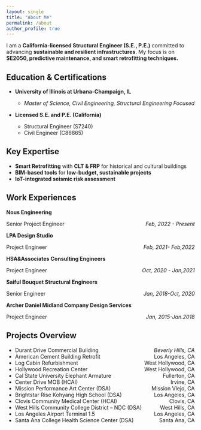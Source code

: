 ```yaml
---
layout: single
title: "About Me"
permalink: /about
author_profile: true
---
```


I am a **California-licensed Structural Engineer (S.E., P.E.)** committed to advancing **sustainable and resilient infrastructures**. My focus is on **SE2050, predictive maintenance, and smart retrofitting techniques.**

## **Education & Certifications**

- **University of Illinois at Urbana-Champaign, IL**
  - <span style="float: left">*Master of Science, Civil Engineering, Structural Engineering Focused*</span>

- **Licensed S.E. and P.E. (California)**
  - Structural Engineer (S7240)
  - Civil Engineer (C86865)

## **Key Expertise**

- **Smart Retrofitting** with **CLT & FRP** for historical and cultural buildings
- **BIM-based tools** for **low-budget, sustainable projects**
- **IoT-integrated seismic risk assessment**

## Work Experiences

**Nous Engineering**

Senior Project Engineer<span style="float: right;">*Feb, 2022 - Present*</span>

**LPA Design Studio**

Project Engineer <span style="float: right;">*Feb, 2021- Feb,2022*</span>

**HSA&Associates Consulting Engineers**

Project Engineer <span style="float: right;">*Oct, 2020 - Jan,2021*</span>

**Saiful Bouquet Structural Engineers**

Senior Engineer <span style="float: right;">*Jan, 2018-Oct, 2020*</span>

**Archer Daniel Midland Company Design Services**

Project Engineer <span style="float: right;">*Jan, 2015-Jan.2018*</span>

## Projects Overview

- Durant Drive Commercial Building <span style="float: right;">*Beverly Hills, CA*</span>
- American Cement Building Retrofit <span style="float: right;">Los Angeles, CA</span>
- Log Cabin Refurbishment <span style="float: right;">West Hollywood, CA</span>
- Hollywood Recreation Center <span style="float: right;">West Hollywood, CA</span>
- Cal State University Elephant Armature <span style="float: right;">Fullerton, CA</span>
- Center Drive MOB (HCAI) <span style="float: right;">Irvine, CA</span>
- Mission Performance Art Center (DSA) <span style="float: right;">Mission Vlejo, CA</span>
- Brightstar Rise Kohyang High School (DSA) <span style="float: right;">Los Angeles, CA</span>
- Clovis Community Medical Center (HCAI) <span style="float: right;">Clovis, CA</span>
- West Hills Community College District – NDC (DSA) <span style="float: right;">West Hills, CA</span>
- Los Angeles Airport Terminal 1.5 <span style="float: right;">Los Angeles, CA</span>
- Santa Ana College Health Science Center (DSA) <span style="float: right;">Santa Ana, CA</span>
